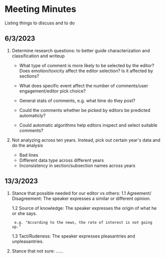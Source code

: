 # Meeting Minutes
Listing things to discuss and to do


## 6/3/2023

1. Determine research questions: to better guide characterization and classification and writeup
    - What type of comment is more likely to be selected by the editor? Does emotion/toxicity affect the editor selection? Is it affected by sections?
    - What does specific event affect the number of comments/user engagement/editor pick choice?
    - General stats of comments, e.g. what time do they post?
    
    - Could the comments whether be picked by editors be predicted automaticly?
    - Could automatic algorithms help editors inspect and select suitable comments?


  
 2. Not analyzing across ten years. Instead, pick out certain year's data and do the analysis
    - Bad lines
    - Different data type across different years
    - Inconsistency in section/subsection names across years

## 13/3/2023

1. Stance that possible needed for our editor vs others:
    1.1 Agreement/ Disagreement: The speaker expresses a similar or different opinion.
    
    1.2 Source of knowledge: The speaker expresses the origin of what he or she says.
    
        e.g. "According to the news, the rate of interest is not going up."
        
    1.3 Tact/Rudeness: The speaker expresses pleasantries and unpleasantries.
2. Stance that not sure:
    ......
